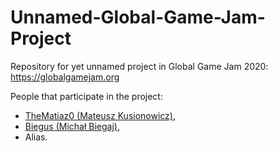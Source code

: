 # Unnamed-Global-Game-Jam-Project
Repository for yet unnamed project in Global Game Jam 2020: https://globalgamejam.org

People that participate in the project:
- [TheMatiaz0 (Mateusz Kusionowicz)](https://github.com/TheMatiaz0),
- [Biegus (Michał Biegaj)](https://github.com/Biegus),
- Alias.
